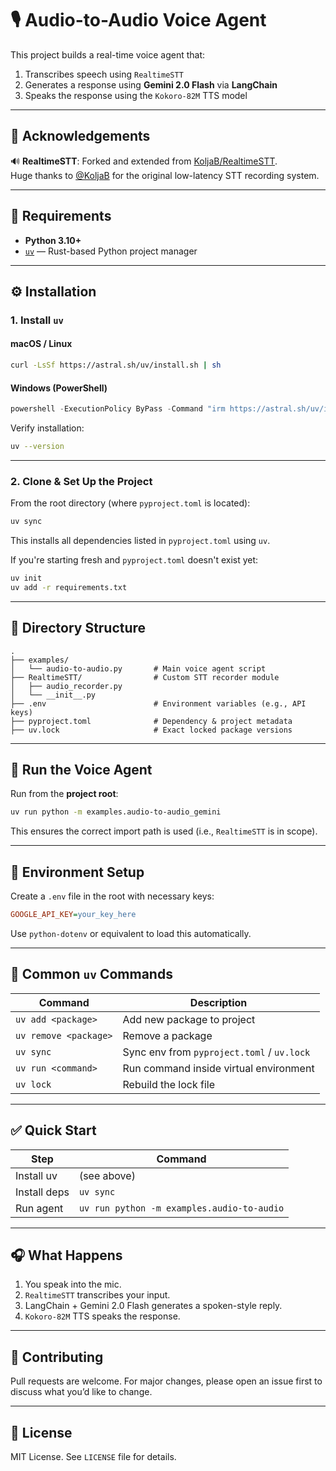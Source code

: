 # 🎙️ Audio-to-Audio Voice Agent

This project builds a real-time voice agent that:

1. Transcribes speech using `RealtimeSTT`
2. Generates a response using **Gemini 2.0 Flash** via **LangChain**
3. Speaks the response using the `Kokoro-82M` TTS model

---

## 🙏 Acknowledgements

🔊 **RealtimeSTT**: Forked and extended from [KoljaB/RealtimeSTT](https://github.com/KoljaB/RealtimeSTT).  
Huge thanks to [@KoljaB](https://github.com/KoljaB) for the original low-latency STT recording system.

---

## 🚀 Requirements

- **Python 3.10+**
- [`uv`](https://github.com/astral-sh/uv) — Rust-based Python project manager

---

## ⚙️ Installation

### 1. Install `uv`

#### macOS / Linux

```bash
curl -LsSf https://astral.sh/uv/install.sh | sh
````

#### Windows (PowerShell)

```powershell
powershell -ExecutionPolicy ByPass -Command "irm https://astral.sh/uv/install.ps1 | iex"
```

Verify installation:

```bash
uv --version
```

---

### 2. Clone & Set Up the Project

From the root directory (where `pyproject.toml` is located):

```bash
uv sync
```

This installs all dependencies listed in `pyproject.toml` using `uv`.

If you're starting fresh and `pyproject.toml` doesn't exist yet:

```bash
uv init
uv add -r requirements.txt
```

---

## 📁 Directory Structure

```
.
├── examples/
│   └── audio-to-audio.py       # Main voice agent script
├── RealtimeSTT/                # Custom STT recorder module
│   ├── audio_recorder.py
│   └── __init__.py
├── .env                        # Environment variables (e.g., API keys)
├── pyproject.toml              # Dependency & project metadata
├── uv.lock                     # Exact locked package versions
```

---

## 🧪 Run the Voice Agent

Run from the **project root**:

```bash
uv run python -m examples.audio-to-audio_gemini
```

This ensures the correct import path is used (i.e., `RealtimeSTT` is in scope).

---

## 🔑 Environment Setup

Create a `.env` file in the root with necessary keys:

```ini
GOOGLE_API_KEY=your_key_here
```

Use `python-dotenv` or equivalent to load this automatically.

---

## 🧹 Common `uv` Commands

| Command               | Description                                |
| --------------------- | ------------------------------------------ |
| `uv add <package>`    | Add new package to project                 |
| `uv remove <package>` | Remove a package                           |
| `uv sync`             | Sync env from `pyproject.toml` / `uv.lock` |
| `uv run <command>`    | Run command inside virtual environment     |
| `uv lock`             | Rebuild the lock file                      |

---

## ✅ Quick Start

| Step         | Command                                    |
| ------------ | ------------------------------------------ |
| Install uv   | (see above)                                |
| Install deps | `uv sync`                                  |
| Run agent    | `uv run python -m examples.audio-to-audio` |

---

## 🎧 What Happens

1. You speak into the mic.
2. `RealtimeSTT` transcribes your input.
3. LangChain + Gemini 2.0 Flash generates a spoken-style reply.
4. `Kokoro-82M` TTS speaks the response.

---

## 🤝 Contributing

Pull requests are welcome. For major changes, please open an issue first to discuss what you’d like to change.

---

## 📄 License

MIT License. See `LICENSE` file for details.

